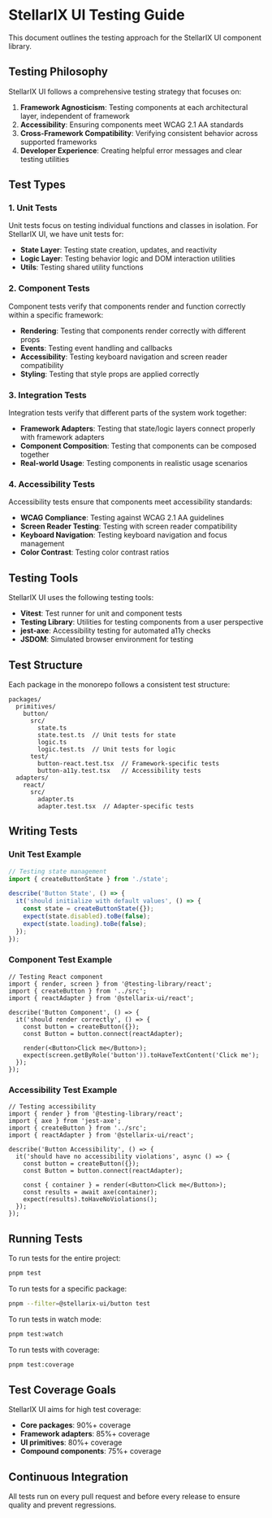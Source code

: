 # StellarIX UI Testing Guide

This document outlines the testing approach for the StellarIX UI component library.

## Testing Philosophy

StellarIX UI follows a comprehensive testing strategy that focuses on:

1. **Framework Agnosticism**: Testing components at each architectural layer, independent of framework
2. **Accessibility**: Ensuring components meet WCAG 2.1 AA standards
3. **Cross-Framework Compatibility**: Verifying consistent behavior across supported frameworks
4. **Developer Experience**: Creating helpful error messages and clear testing utilities

## Test Types

### 1. Unit Tests

Unit tests focus on testing individual functions and classes in isolation. For StellarIX UI, we have unit tests for:

- **State Layer**: Testing state creation, updates, and reactivity
- **Logic Layer**: Testing behavior logic and DOM interaction utilities
- **Utils**: Testing shared utility functions

### 2. Component Tests

Component tests verify that components render and function correctly within a specific framework:

- **Rendering**: Testing that components render correctly with different props
- **Events**: Testing event handling and callbacks
- **Accessibility**: Testing keyboard navigation and screen reader compatibility
- **Styling**: Testing that style props are applied correctly

### 3. Integration Tests

Integration tests verify that different parts of the system work together:

- **Framework Adapters**: Testing that state/logic layers connect properly with framework adapters
- **Component Composition**: Testing that components can be composed together
- **Real-world Usage**: Testing components in realistic usage scenarios

### 4. Accessibility Tests

Accessibility tests ensure that components meet accessibility standards:

- **WCAG Compliance**: Testing against WCAG 2.1 AA guidelines
- **Screen Reader Testing**: Testing with screen reader compatibility
- **Keyboard Navigation**: Testing keyboard navigation and focus management
- **Color Contrast**: Testing color contrast ratios

## Testing Tools

StellarIX UI uses the following testing tools:

- **Vitest**: Test runner for unit and component tests
- **Testing Library**: Utilities for testing components from a user perspective
- **jest-axe**: Accessibility testing for automated a11y checks
- **JSDOM**: Simulated browser environment for testing

## Test Structure

Each package in the monorepo follows a consistent test structure:

```
packages/
  primitives/
    button/
      src/
        state.ts
        state.test.ts  // Unit tests for state
        logic.ts
        logic.test.ts  // Unit tests for logic
      test/
        button-react.test.tsx  // Framework-specific tests
        button-a11y.test.tsx   // Accessibility tests
  adapters/
    react/
      src/
        adapter.ts
        adapter.test.tsx  // Adapter-specific tests
```

## Writing Tests

### Unit Test Example

```typescript
// Testing state management
import { createButtonState } from './state';

describe('Button State', () => {
  it('should initialize with default values', () => {
    const state = createButtonState({});
    expect(state.disabled).toBe(false);
    expect(state.loading).toBe(false);
  });
});
```

### Component Test Example

```tsx
// Testing React component
import { render, screen } from '@testing-library/react';
import { createButton } from '../src';
import { reactAdapter } from '@stellarix-ui/react';

describe('Button Component', () => {
  it('should render correctly', () => {
    const button = createButton({});
    const Button = button.connect(reactAdapter);
    
    render(<Button>Click me</Button>);
    expect(screen.getByRole('button')).toHaveTextContent('Click me');
  });
});
```

### Accessibility Test Example

```tsx
// Testing accessibility
import { render } from '@testing-library/react';
import { axe } from 'jest-axe';
import { createButton } from '../src';
import { reactAdapter } from '@stellarix-ui/react';

describe('Button Accessibility', () => {
  it('should have no accessibility violations', async () => {
    const button = createButton({});
    const Button = button.connect(reactAdapter);
    
    const { container } = render(<Button>Click me</Button>);
    const results = await axe(container);
    expect(results).toHaveNoViolations();
  });
});
```

## Running Tests

To run tests for the entire project:

```bash
pnpm test
```

To run tests for a specific package:

```bash
pnpm --filter=@stellarix-ui/button test
```

To run tests in watch mode:

```bash
pnpm test:watch
```

To run tests with coverage:

```bash
pnpm test:coverage
```

## Test Coverage Goals

StellarIX UI aims for high test coverage:

- **Core packages**: 90%+ coverage
- **Framework adapters**: 85%+ coverage
- **UI primitives**: 80%+ coverage
- **Compound components**: 75%+ coverage

## Continuous Integration

All tests run on every pull request and before every release to ensure quality and prevent regressions. 
